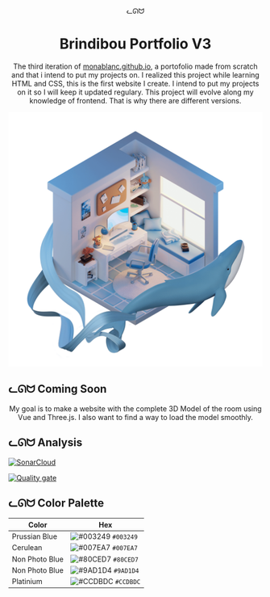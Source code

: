 <p align="center">
  ᓚᘏᗢ
</p>
<h1 align="center">
  Brindibou Portfolio V3
</h1>
<p align="center">
  The third iteration of <a href="https://jakmeau.netlify.app/" target="_blank">monablanc.github.io</a>, a portofolio made from scratch and that i intend to put my projects on. I realized this project while learning HTML and CSS, this is the first website I create. I intend to put my projects on it so I will keep it updated regulary. This project will evolve along my knowledge of frontend. That is why there are different versions.
</p>

<img width="1306" alt="portfolio" src="/src/assets/images/room_kim.png">

## ᓚᘏᗢ Coming Soon

<p align="center">
  My goal is to make a website with the complete 3D Model of the room using Vue and Three.js.
  I also want to find a way to load the model smoothly.
</p>

## ᓚᘏᗢ Analysis

[![SonarCloud](https://sonarcloud.io/images/project_badges/sonarcloud-orange.svg)](https://sonarcloud.io/summary/new_code?id=MonaBlanc_MonaBlanc.github.io)

[![Quality gate](https://sonarcloud.io/api/project_badges/quality_gate?project=MonaBlanc_MonaBlanc.github.io)](https://sonarcloud.io/summary/new_code?id=MonaBlanc_MonaBlanc.github.io)

## ᓚᘏᗢ Color Palette

| Color          | Hex                                                                |
| -------------- | ------------------------------------------------------------------ |
| Prussian Blue  | ![#003249](https://via.placeholder.com/10/003249?text=+) `#003249` |
| Cerulean       | ![#007EA7](https://via.placeholder.com/10/007EA7?text=+) `#007EA7` |
| Non Photo Blue | ![#80CED7](https://via.placeholder.com/10/80CED7?text=+) `#80CED7` |
| Non Photo Blue | ![#9AD1D4](https://via.placeholder.com/10/9AD1D4?text=+) `#9AD1D4` |
| Platinium      | ![#CCDBDC](https://via.placeholder.com/10/CCDBDC?text=+) `#CCDBDC` |
